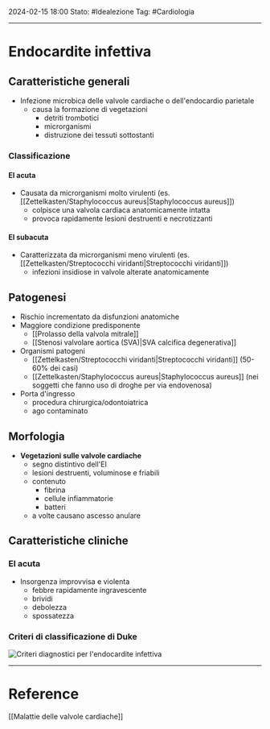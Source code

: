 2024-02-15 18:00
Stato: #Idealezione 
Tag: #Cardiologia 

---
# Endocardite infettiva
## Caratteristiche generali
- Infezione microbica delle valvole cardiache o dell'endocardio parietale
	- causa la formazione di vegetazioni
		- detriti trombotici
		- microrganismi
		- distruzione dei tessuti sottostanti
### Classificazione
#### EI acuta
- Causata da microrganismi molto virulenti (es. [[Zettelkasten/Staphylococcus aureus|Staphylococcus aureus]])
	- colpisce una valvola cardiaca anatomicamente intatta
	- provoca rapidamente lesioni destruenti e necrotizzanti
#### EI subacuta
- Caratterizzata da microrganismi meno virulenti (es. [[Zettelkasten/Streptococchi viridanti|Streptococchi viridanti]])
	- infezioni insidiose in valvole alterate anatomicamente
## Patogenesi
- Rischio incrementato da disfunzioni anatomiche
- Maggiore condizione predisponente
	- [[Prolasso della valvola mitrale]]
	- [[Stenosi valvolare aortica (SVA)|SVA calcifica degenerativa]]
- Organismi patogeni
	- [[Zettelkasten/Streptococchi viridanti|Streptococchi viridanti]] (50-60% dei casi)
	- [[Zettelkasten/Staphylococcus aureus|Staphylococcus aureus]] (nei soggetti che fanno uso di droghe per via endovenosa)
- Porta d'ingresso
	- procedura chirurgica/odontoiatrica
	- ago contaminato
## Morfologia
- **Vegetazioni sulle valvole cardiache**
	- segno distintivo dell'EI
	- lesioni destruenti, voluminose e friabili
	- contenuto
		- fibrina
		- cellule infiammatorie
		- batteri
	- a volte causano ascesso anulare
## Caratteristiche cliniche
### EI acuta
- Insorgenza improvvisa e violenta
	- febbre rapidamente ingravescente
	- brividi
	- debolezza
	- spossatezza
### Criteri di classificazione di Duke
![Criteri diagnostici per l'endocardite infettiva](https://i.imgur.com/Fnwo6la.png)




---
# Reference
[[Malattie delle valvole cardiache]]